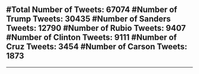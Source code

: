 #Total Number of Tweets: 67074 
#Number of Trump Tweets: 30435
#Number of Sanders Tweets: 12790
#Number of Rubio Tweets: 9407
#Number of Clinton Tweets: 9111
#Number of Cruz Tweets: 3454
#Number of Carson Tweets: 1873
---
---
